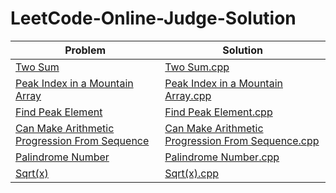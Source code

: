 # LeetCode-Online-Judge-Solution
| Problem | Solution |
| ------- | -------- |
| [Two Sum](https://leetcode.com/problems/two-sum/) | [Two Sum.cpp](https://github.com/SohagMollik/LeetCode-Online-Judge-Solution/blob/main/Solution/1.%20Two%20Sum.cpp) |
| [Peak Index in a Mountain Array](https://leetcode.com/problems/peak-index-in-a-mountain-array/) | [Peak Index in a Mountain Array.cpp](https://github.com/SohagMollik/LeetCode-Online-Judge-Solution/blob/main/Solution/Peak%20Index%20in%20a%20Mountain%20Array.cpp) |
| [Find Peak Element](https://leetcode.com/problems/find-peak-element/) | [Find Peak Element.cpp](https://github.com/SohagMollik/LeetCode-Online-Judge-Solution/blob/main/Solution/162.%20Find%20Peak%20Element.cpp) |
| [Can Make Arithmetic Progression From Sequence](https://leetcode.com/problems/can-make-arithmetic-progression-from-sequence/) | [Can Make Arithmetic Progression From Sequence.cpp](https://github.com/SohagMollik/LeetCode-Online-Judge-Solution/blob/main/Solution/1502.%20Can%20Make%20Arithmetic%20Progression%20From%20Sequence.cpp) |
| [Palindrome Number](https://leetcode.com/problems/palindrome-number/) | [Palindrome Number.cpp](https://github.com/SohagMollik/LeetCode-Online-Judge-Solution/blob/main/Solution/9.%20Palindrome%20Number.cpp) |
| [Sqrt(x)](https://leetcode.com/problems/sqrtx/) | [Sqrt(x).cpp](https://github.com/SohagMollik/LeetCode-Online-Judge-Solution/blob/main/Solution/69.%20Sqrt(x).cpp) |
